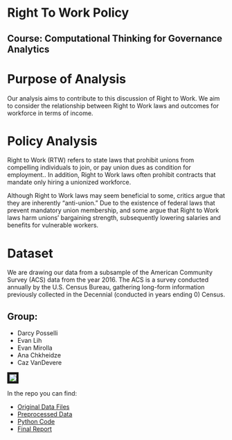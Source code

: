 # Right To Work Policy
## Course: Computational Thinking for Governance Analytics

# Purpose of Analysis
Our analysis aims to contribute to this discussion of Right to Work. We aim to consider the relationship between Right to Work laws and outcomes for workforce in terms of income.

# Policy Analysis
Right to Work (RTW) refers to state laws that prohibit unions from compelling individuals to join, or pay union dues as condition for employment.. In addition, Right to Work laws often prohibit contracts that mandate only hiring a unionized workforce.

Although Right to Work laws may seem beneficial to some, critics argue that they are inherently “anti-union.” Due to the existence of federal laws that prevent mandatory union membership, and some argue that Right to Work laws harm unions’ bargaining strength, subsequently lowering salaries and benefits for vulnerable workers.

# Dataset
We are drawing our data from a subsample of the American Community Survey (ACS) data from the year 2016. The ACS is a survey conducted annually by the U.S. Census Bureau, gathering long-form information previously collected in the Decennial (conducted in years ending 0) Census.

## Group: 

* Darcy Posselli
* Evan Lih
* Evan Mirolla
* Ana Chkheidze
* Caz VanDevere

<img src="https://github.com/EvanLih/PUBPOL599_Right_To_Work/raw/master/team.jpeg" border="5">


In the repo you can find:
* <a href="https://github.com/EvanLih/PUBPOL599_Right_To_Work/tree/master/Dataset">Original Data Files</a>
* <a href="https://github.com/EvanLih/PUBPOL599_Right_To_Work/blob/master/Dataset/Right%20to%20Work%20by%20State.csv">Preprocessed Data</a>
* <a href="https://github.com/EvanLih/PUBPOL599_Right_To_Work/blob/master/Data_Preprocessing/Preprocessing_Notebook.ipynb">Python Code</a>
*	<a href="https://evanlih.github.io/PUBPOL599_Right_To_Work/?fbclid=IwAR2LaNQcoSD8XJGfYyr5PbLCh3YbcGAU1raF0g1OmVsFy33aQHi8hsKUfaM">Final Report</a>

